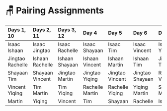 # 🪑 Pairing Assignments

| Days 1, 10 | Days 2, 11 | Days 3, 12 | Day 4 | Day 5 | Day 6 | Day 7 | Day 8 | Day 9 |
| :--- | :--- | :--- | :--- | :--- | :--- | :--- | :--- | :--- |
| Isaac Ishaan | Isaac Jingtao | Isaac Rachelle | Isaac Shayaan | Isaac Tim | Isaac Vincent | Isaac Yiqing | Isaac Martin | Ishaan Jingtao |
| Jingtao Rachelle | Ishaan Rachelle | Ishaan Shayaan | Ishaan Vincent | Ishaan Martin | Ishaan Tim | Jingtao Tim | Ishaan Yiqing | Rachelle Tim |
| Shayaan Tim | Shayaan Vincent | Jingtao Martin | Jingtao Yiqing | Jingtao Vincent | Jingtao Shayaan | Rachelle Vincent | Rachelle Shayaan | Shayaan Yiqing |
| Vincent Yiqing | Tim Martin | Tim Yiqing | Rachelle Martin | Rachelle Yiqing | Yiqing Martin | Shayaan Martin | Tim Vincent | Vincent Martin |
| Martin | Yiqing | Vincent | Tim | Shayaan | Rachelle | Ishaan | Jingtao | Isaac |

